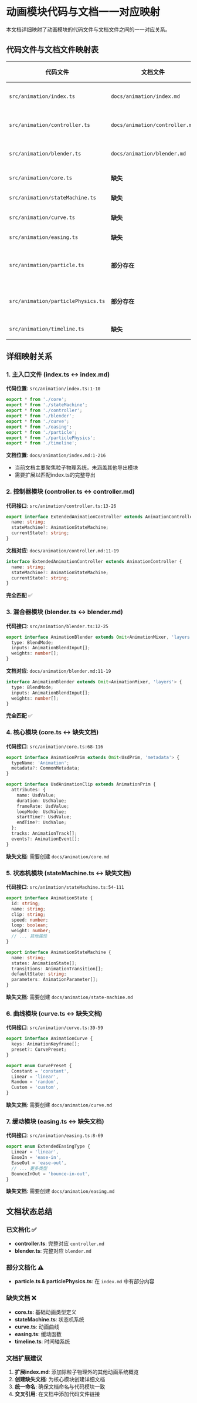 # 动画模块代码与文档一一对应映射

本文档详细映射了动画模块的代码文件与文档文件之间的一一对应关系。

## 代码文件与文档文件映射表

| 代码文件 | 文档文件 | 对应关系说明 |
|---------|----------|-------------|
| `src/animation/index.ts` | `docs/animation/index.md` | 主入口文件对应主文档 |
| `src/animation/controller.ts` | `docs/animation/controller.md` | 控制器实现对应控制器文档 |
| `src/animation/blender.ts` | `docs/animation/blender.md` | 混合器实现对应混合器文档 |
| `src/animation/core.ts` | **缺失** | 核心动画类型定义 |
| `src/animation/stateMachine.ts` | **缺失** | 状态机实现 |
| `src/animation/curve.ts` | **缺失** | 动画曲线定义 |
| `src/animation/easing.ts` | **缺失** | 缓动函数定义 |
| `src/animation/particle.ts` | **部分存在** | 粒子动画在index.md中 |
| `src/animation/particlePhysics.ts` | **部分存在** | 粒子物理在index.md中 |
| `src/animation/timeline.ts` | **缺失** | 时间轴系统 |

## 详细映射关系

### 1. 主入口文件 (index.ts ↔ index.md)

**代码位置**: `src/animation/index.ts:1-10`
```typescript
export * from './core';
export * from './stateMachine';
export * from './controller';
export * from './blender';
export * from './curve';
export * from './easing';
export * from './particle';
export * from './particlePhysics';
export * from './timeline';
```

**文档位置**: `docs/animation/index.md:1-216`
- 当前文档主要聚焦粒子物理系统，未涵盖其他导出模块
- 需要扩展以匹配index.ts的完整导出

### 2. 控制器模块 (controller.ts ↔ controller.md)

**代码接口**: `src/animation/controller.ts:13-26`
```typescript
export interface ExtendedAnimationController extends AnimationController {
  name: string;
  stateMachine?: AnimationStateMachine;
  currentState?: string;
}
```

**文档对应**: `docs/animation/controller.md:11-19`
```typescript
interface ExtendedAnimationController extends AnimationController {
  name: string;
  stateMachine?: AnimationStateMachine;
  currentState?: string;
}
```

**完全匹配** ✅

### 3. 混合器模块 (blender.ts ↔ blender.md)

**代码接口**: `src/animation/blender.ts:12-25`
```typescript
export interface AnimationBlender extends Omit<AnimationMixer, 'layers'> {
  type: BlendMode;
  inputs: AnimationBlendInput[];
  weights: number[];
}
```

**文档对应**: `docs/animation/blender.md:11-19`
```typescript
interface AnimationBlender extends Omit<AnimationMixer, 'layers'> {
  type: BlendMode;
  inputs: AnimationBlendInput[];
  weights: number[];
}
```

**完全匹配** ✅

### 4. 核心模块 (core.ts ↔ 缺失文档)

**代码接口**: `src/animation/core.ts:68-116`
```typescript
export interface AnimationPrim extends Omit<UsdPrim, 'metadata'> {
  typeName: 'Animation';
  metadata?: CommonMetadata;
}

export interface UsdAnimationClip extends AnimationPrim {
  attributes: {
    name: UsdValue;
    duration: UsdValue;
    frameRate: UsdValue;
    loopMode: UsdValue;
    startTime?: UsdValue;
    endTime?: UsdValue;
  };
  tracks: AnimationTrack[];
  events?: AnimationEvent[];
}
```

**缺失文档**: 需要创建 `docs/animation/core.md`

### 5. 状态机模块 (stateMachine.ts ↔ 缺失文档)

**代码接口**: `src/animation/stateMachine.ts:54-111`
```typescript
export interface AnimationState {
  id: string;
  name: string;
  clip: string;
  speed: number;
  loop: boolean;
  weight: number;
  // ... 其他属性
}

export interface AnimationStateMachine {
  name: string;
  states: AnimationState[];
  transitions: AnimationTransition[];
  defaultState: string;
  parameters: AnimationParameter[];
}
```

**缺失文档**: 需要创建 `docs/animation/state-machine.md`

### 6. 曲线模块 (curve.ts ↔ 缺失文档)

**代码接口**: `src/animation/curve.ts:39-59`
```typescript
export interface AnimationCurve {
  keys: AnimationKeyframe[];
  preset?: CurvePreset;
}

export enum CurvePreset {
  Constant = 'constant',
  Linear = 'linear',
  Random = 'random',
  Custom = 'custom',
}
```

**缺失文档**: 需要创建 `docs/animation/curve.md`

### 7. 缓动模块 (easing.ts ↔ 缺失文档)

**代码接口**: `src/animation/easing.ts:8-69`
```typescript
export enum ExtendedEasingType {
  Linear = 'linear',
  EaseIn = 'ease-in',
  EaseOut = 'ease-out',
  // ... 更多类型
  BounceInOut = 'bounce-in-out',
}
```

**缺失文档**: 需要创建 `docs/animation/easing.md`

## 文档状态总结

### 已文档化 ✅
- **controller.ts**: 完整对应 `controller.md`
- **blender.ts**: 完整对应 `blender.md`

### 部分文档化 ⚠️
- **particle.ts & particlePhysics.ts**: 在 `index.md` 中有部分内容

### 缺失文档 ❌
- **core.ts**: 基础动画类型定义
- **stateMachine.ts**: 状态机系统
- **curve.ts**: 动画曲线
- **easing.ts**: 缓动函数
- **timeline.ts**: 时间轴系统

### 文档扩展建议

1. **扩展index.md**: 添加除粒子物理外的其他动画系统概览
2. **创建缺失文档**: 为核心模块创建详细文档
3. **统一命名**: 确保文档命名与代码模块一致
4. **交叉引用**: 在文档中添加代码文件链接